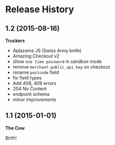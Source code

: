 # Release History

## 1.2 (2015-08-16)
**Truckers**

* Aplazame JS (Swiss Army knife)
* Amazing Checkout v2
* show `one time password` in sandbox mode
* remove `merchant.public_api_key` on checkout
* rename `postcode` field
* fix field types
* Add 408, 409 errors
* 204 No Content
* endpoint schema
* minor improvements

## 1.1 (2015-01-01)
**The Cow**

Birth!

